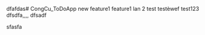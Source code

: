 dfafdas# CongCu_ToDoApp
new feature1
feature1 lan 2
test
testèwef
test123
dfsdfa,,,,
dfsadf

sfasfa
